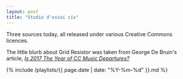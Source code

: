 ```yaml
---
layout: post
title: "Studio d'essai cix"
---
```


Three sources today, all released under various Creative Commons licences.

The little blurb about Grid Resistor was taken from George De Bruin's article, _[Is 2017 The Year of CC Music Departures?](http://www.cerebralrift.org/2017/06/14/is-2017-the-year-of-cc-music-departures/)_

{% include /playlists/{{ page.date | date: "%Y-%m-%d" }}.md %}